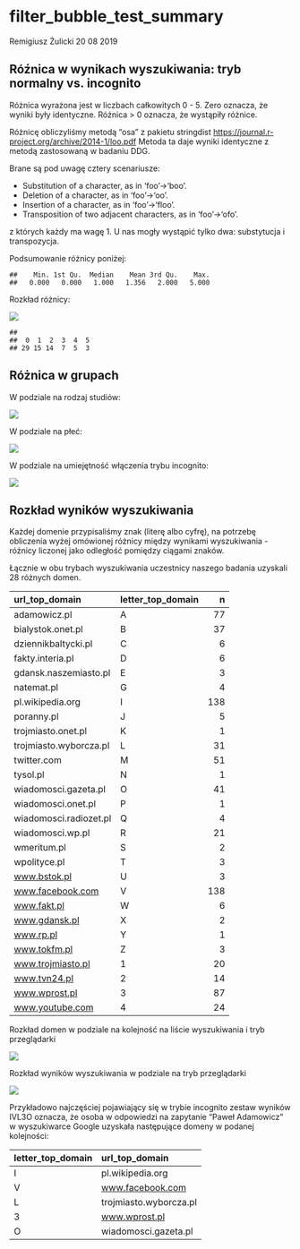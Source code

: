 filter\_bubble\_test\_summary
================
Remigiusz Żulicki
20 08 2019

## Róźnica w wynikach wyszukiwania: tryb normalny vs. incognito

Różnica wyrażona jest w liczbach całkowitych 0 - 5. Zero oznacza, że
wyniki były identyczne. Róźnica \> 0 oznacza, że wystąpiły różnice.

Różnicę obliczyliśmy metodą “osa” z pakietu stringdist
<https://journal.r-project.org/archive/2014-1/loo.pdf> Metoda ta daje
wyniki identyczne z metodą zastosowaną w badaniu DDG.

Brane są pod uwagę cztery scenariusze:

  - Substitution of a character, as in ‘foo’→‘boo’.
  - Deletion of a character, as in ‘foo’→‘oo’.
  - Insertion of a character, as in ‘foo’→‘floo’.
  - Transposition of two adjacent characters, as in ‘foo’→‘ofo’.

z których każdy ma wagę 1. U nas mogły wystąpić tylko dwa: substytucja i
transpozycja.

Podsumowanie różnicy poniżej:

    ##    Min. 1st Qu.  Median    Mean 3rd Qu.    Max. 
    ##   0.000   0.000   1.000   1.356   2.000   5.000

Rozkład
różnicy:

![](filter_bubble_test_summary_files/figure-gfm/osadistrib-1.png)<!-- -->

    ## 
    ##  0  1  2  3  4  5 
    ## 29 15 14  7  5  3

## Różnica w grupach

W podziale na rodzaj studiów:

![](filter_bubble_test_summary_files/figure-gfm/rodzstud-1.png)<!-- -->

W podziale na płeć:

![](filter_bubble_test_summary_files/figure-gfm/plec-1.png)<!-- -->

W podziale na umiejętność włączenia trybu incognito:

![](filter_bubble_test_summary_files/figure-gfm/canincogn-1.png)<!-- -->

## Rozkład wyników wyszukiwania

Każdej domenie przypisaliśmy znak (literę albo cyfrę), na potrzebę
obliczenia wyżej omówionej różnicy między wynikami wyszukiwania -
różnicy liczonej jako odległość pomiędzy ciągami znaków.

Łącznie w obu trybach wyszukiwania uczestnicy naszego badania uzyskali
28 różnych domen.

| url\_top\_domain       | letter\_top\_domain |   n |
| :--------------------- | :------------------ | --: |
| adamowicz.pl           | A                   |  77 |
| bialystok.onet.pl      | B                   |  37 |
| dziennikbaltycki.pl    | C                   |   6 |
| fakty.interia.pl       | D                   |   6 |
| gdansk.naszemiasto.pl  | E                   |   3 |
| natemat.pl             | G                   |   4 |
| pl.wikipedia.org       | I                   | 138 |
| poranny.pl             | J                   |   5 |
| trojmiasto.onet.pl     | K                   |   1 |
| trojmiasto.wyborcza.pl | L                   |  31 |
| twitter.com            | M                   |  51 |
| tysol.pl               | N                   |   1 |
| wiadomosci.gazeta.pl   | O                   |  41 |
| wiadomosci.onet.pl     | P                   |   1 |
| wiadomosci.radiozet.pl | Q                   |   4 |
| wiadomosci.wp.pl       | R                   |  21 |
| wmeritum.pl            | S                   |   2 |
| wpolityce.pl           | T                   |   3 |
| www.bstok.pl           | U                   |   3 |
| www.facebook.com       | V                   | 138 |
| www.fakt.pl            | W                   |   6 |
| www.gdansk.pl          | X                   |   2 |
| www.rp.pl              | Y                   |   1 |
| www.tokfm.pl           | Z                   |   3 |
| www.trojmiasto.pl      | 1                   |  20 |
| www.tvn24.pl           | 2                   |  14 |
| www.wprost.pl          | 3                   |  87 |
| www.youtube.com        | 4                   |  24 |

Rozkład domen w podziale na kolejność na liście wyszukiwania i tryb
przeglądarki

![](filter_bubble_test_summary_files/figure-gfm/domain_ord_mode_count-1.png)<!-- -->

Rozkład wyników wyszukiwania w podziale na tryb
przeglądarki

![](filter_bubble_test_summary_files/figure-gfm/search_res_mode_count-1.png)<!-- -->

Przykładowo najczęściej pojawiający się w trybie incognito zestaw
wyników IVL3O oznacza, że osoba w odpowiedzi na zapytanie “Paweł
Adamowicz” w wyszukiwarce Google uzyskała następujące domeny w podanej
kolejności:

| letter\_top\_domain | url\_top\_domain       |
| :------------------ | :--------------------- |
| I                   | pl.wikipedia.org       |
| V                   | www.facebook.com       |
| L                   | trojmiasto.wyborcza.pl |
| 3                   | www.wprost.pl          |
| O                   | wiadomosci.gazeta.pl   |
